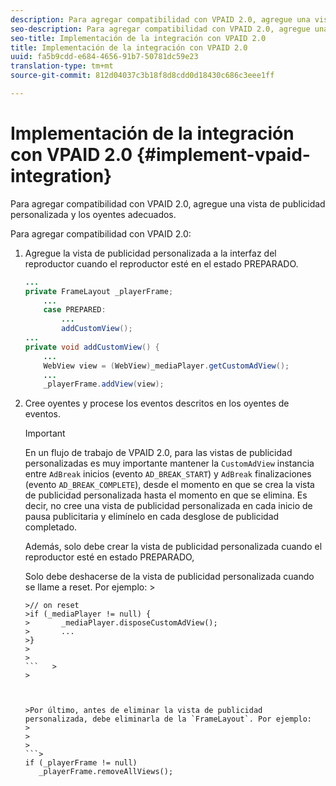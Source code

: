 ```yaml
---
description: Para agregar compatibilidad con VPAID 2.0, agregue una vista de publicidad personalizada y los oyentes adecuados.
seo-description: Para agregar compatibilidad con VPAID 2.0, agregue una vista de publicidad personalizada y los oyentes adecuados.
seo-title: Implementación de la integración con VPAID 2.0
title: Implementación de la integración con VPAID 2.0
uuid: fa5b9cdd-e684-4656-91b7-50781dc59e23
translation-type: tm+mt
source-git-commit: 812d04037c3b18f8d8cdd0d18430c686c3eee1ff

---
```



# Implementación de la integración con VPAID 2.0 {#implement-vpaid-integration}

Para agregar compatibilidad con VPAID 2.0, agregue una vista de publicidad personalizada y los oyentes adecuados.

Para agregar compatibilidad con VPAID 2.0:

1. Agregue la vista de publicidad personalizada a la interfaz del reproductor cuando el reproductor esté en el estado PREPARADO.

   ```java
   ... 
   private FrameLayout _playerFrame; 
       ... 
       case PREPARED: 
           ... 
           addCustomView(); 
   ... 
   private void addCustomView() { 
       ... 
       WebView view = (WebView)_mediaPlayer.getCustomAdView(); 
       ... 
       _playerFrame.addView(view);
   ```

1. Cree oyentes y procese los eventos descritos en los oyentes de eventos.

   >[!IMPORTANT]
   >
   >En un flujo de trabajo de VPAID 2.0, para las vistas de publicidad personalizadas es muy importante mantener la `CustomAdView` instancia entre `AdBreak` inicios (evento `AD_BREAK_START`) y `AdBreak` finalizaciones (evento `AD_BREAK_COMPLETE`), desde el momento en que se crea la vista de publicidad personalizada hasta el momento en que se elimina. Es decir, no cree una vista de publicidad personalizada en cada inicio de pausa publicitaria y elimínelo en cada desglose de publicidad completado.
   >
   >
   >Además, solo debe crear la vista de publicidad personalizada cuando el reproductor esté en estado PREPARADO,
   >
   >
   >Solo debe deshacerse de la vista de publicidad personalizada cuando se llame a reset. Por ejemplo:    >
   >
   >
   ```>
   >// on reset 
   >if (_mediaPlayer != null) { 
   >       _mediaPlayer.disposeCustomAdView(); 
   >       ... 
   >} 
   >
   >
   ```   >
   >



   >Por último, antes de eliminar la vista de publicidad personalizada, debe eliminarla de la `FrameLayout`. Por ejemplo:    >
   >
   >
   ```>
   if (_playerFrame != null) 
      _playerFrame.removeAllViews(); 
   ```
